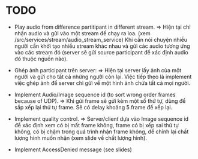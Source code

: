# TODO

- Play audio from difference partitipant in different stream.
    => Hiện tại chỉ nhận audio và gửi vào một stream để chạy ra loa.
    (xem /src/services/stream/audio_stream_service)
    Khi cần nói chuyện nhiều người cần khởi tạo nhiều stream khác nhau và gửi các audio tương ứng vào các stream đó (server sẽ gửi source participant để xác định audio đó thuộc nguồn nào).

- Ghép ảnh participant trên server: 
    => Hiện tại server lấy ảnh của một người và gửi cho tất cả những người còn lại. Việc tiếp theo là implement việc ghép ảnh để server chỉ gửi về một hình ảnh chứa tất cả mọi người.

- Implement Audio/Image sequence id (to sort wrong order frames because of UDP).
    => Khi gửi frame sẽ gửi kèm một số thứ tự, dùng để sắp xếp lại thứ tự frame. Sẽ có delay khoảng 5 frame để xếp lại.

- Implement quality control.
    => Server/client dựa vào Image sequence id để xác định xem có bị mất frame không, frame có bị xếp sai thứ tự không, có bị chậm trong quá trình nhận frame không, để chỉnh lại chất lượng hình muốn nhận (xem slide về chất lượng hình).

- Implement AccessDenied message (see slides)

